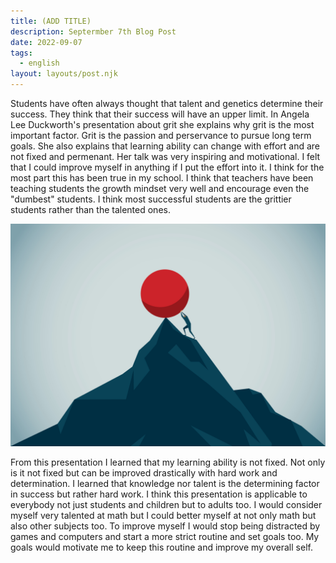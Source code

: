 ```yaml
---
title: (ADD TITLE)
description: Septermber 7th Blog Post
date: 2022-09-07
tags:
  - english
layout: layouts/post.njk
---
```


Students have often always thought that talent and genetics determine their success. They think that their success will have an upper limit. In Angela Lee Duckworth's presentation about grit she explains why grit is the most important factor. Grit is the passion and perservance to pursue long term goals. She also explains that learning ability can change with effort and are not fixed and permenant. Her talk was very inspiring and motivational. I felt that I could improve myself in anything if I put the effort into it. I think for the most part this has been true in my school. I think that teachers have been teaching students the growth mindset very well and encourage even the "dumbest" students. I think most successful students are the grittier students rather than the talented ones.

![](/img/grit.jpg)

From this presentation I learned that my learning ability is not fixed. Not only is it not fixed but can be improved drastically with hard work and determination. I learned that knowledge nor talent is the determining factor in success but rather hard work. I think this presentation is applicable to everybody not just students and children but to adults too. I would consider myself very talented at math but I could better myself at not only math but also other subjects too. To improve myself I would stop being distracted by games and computers and start a more strict routine and set goals too. My goals would motivate me to keep this routine and improve my overall self.

